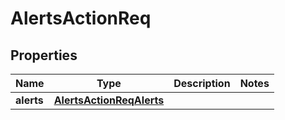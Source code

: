 # AlertsActionReq

## Properties
Name | Type | Description | Notes
------------ | ------------- | ------------- | -------------
**alerts** | [**AlertsActionReqAlerts**](AlertsActionReqAlerts.md) |  | 
